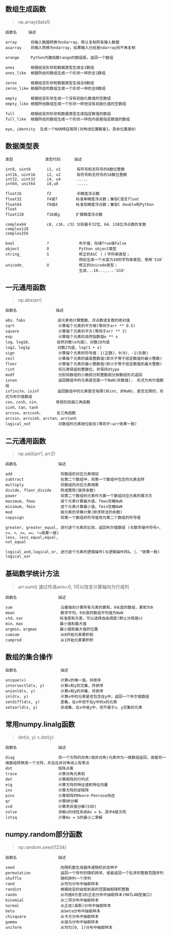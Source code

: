 ## 数组生成函数
> np.array(data1)

    函数名     描述
    
    array      将输入数据转换为ndarray，默认复制所有输入数据
    asarray    将输入转换为ndarray，如果输入已经是ndarray则不再复制
    
    arange     Python内建函数range的数组版，返回一个数组
    
    ones       根据给定形状和数据类型生成全1数组  
    ones_like  根据所给的数组生成一个形状一样的全1数组
    
    zeros      根据给定形状和数据类型生成全0数组   
    zeros_like 根据所给的数组生成一个形状一样的全0数组
    
    empty      根据给定形状生成一个没有初始化数值的空数组  
    empty_like 根据所给数组生成一个形状一样但没有初始化值的空数组
    
    full       根据给定的形状和数据类型生成指定数值的数组
    full_like  根据所给的数组生成一个形状一样但内容是指定数值的数组
    
    eye, identity  生成一个NXN特征矩阵(对角线位置都是1，其余位置是0)
## 数据类型表
    类型              类型代码      描述
    
    int8, uint8       i1, u1       有符号和无符号的8数位整数
    int16, uint16     i2, u2       有符号和无符号的16数位整数
    int32, uint32     i4, u4       .....
    int64, unit64     i8,u8        .....
    
    float16           f2           半精度浮点数
    float32           f4或f        标准单精度浮点数；兼容C语言float
    float64           f8或d        标准双精度浮点数；兼容C double和Python float
    float128          f16或g       扩展精度浮点数   
    
    complex64         c8, c16, c32 分别基于32位、64、128位浮点数的复数
    complex128        
    complex256
    
    bool              ?             布尔值，存储True或False
    object            O             Python object类型
    string_           S             修正的ASC 丨丨字符串类型；
                                    例如生成一个长度为10的字符串类型，使用'S10'
    unicode_          U             修正的Unicode类型；
                                    生成...10...,...'U10'                                                   
## 一元通用函数
> np.abs(arr)

    函数名                 描述
    
    abs、fabs              逐元素地计算整数、浮点数或复数的绝对值
    sqrt                   计算每个元素的平方根(等同于arr ** 0.5) 
    square                 计算每个元素的平方(等同于arr ** 2)
    exp                    计算每个元素的自然指数值e ** x
    log、log10、           自然对数(e为底）、对数10为底
    log2、log1p            对数2为底、log(1 + x)
    sign                   计算每个元素的符号值：1(正数)、0(0)、-1(负数)
    ceil                   计算每个元素的最高整数值(即大于等于给定数值的最小整数)
    floor                  计算每个元素的最小整数值(即小于等于给定数值的最大整数)
    rint                   将元素保留到整数位，并保持dtype
    modf                   分别将数组的小数部分和整数部分按数组形式返回
    isnan                  返回数组中的元素是否是一个NaN(非数值)， 形式为布尔值数组
    isfinite、isinf        返回数组中的元素是否有限(非int、非NaN)、是否无限的，形式为布尔值数组
    cos、cosh、sin、       常规的双曲三角函数
    sinh、tan、tanh
    arccos、arccosh、      反三角函数
    arcsin、arcsinh、arctan、arctanh
    logical_not            对数组的元素按位取反(等同于~arr效果一致) 
## 二元通用函数
> np.add(arr1, arr2)

    函数名                  描述
    
    add                     将数组的对应元素相加
    subtract                在第二个数组中，将第一个数组中包含的元素去除
    multiply                将数组的对应元素相乘
    divide, floor_divide    除或整除(放弃余数)
    power                   将第二个数组的元素作为第一个数组对应元素的幂次方
    maximum, fmax           逐个元素计算最大值，fmax忽略NaN
    minimum, fmin           逐个元素计算最小值，fmin忽略NaN
    mod                     按元素的求模计算(即求除法的余数)
    copysign                将第一个数组的符号值改为第二个数组的符号值
    
    greater, greater_equal, 进行逐个元素的比较，返回布尔值数组 (与数学操作符号>、>=、<、<=、==、!=效果一致)   
    less, less_equal,equal,   
    not_equal
    
    logical_and,logical_or, 进行逐个元素的逻辑操作(与逻辑操作符&、|、^效果一致)
    logical_xor
## 基础数学统计方法 
> arr.sum()    通过传递axis=0, 1可以改变计算轴向为行或列

    函数名                  描述
    
    sum                     沿着轴向计算所有元素的累和，0长度的数组，累和为0
    mean                    数学平均，0长度的数组平均值为NaN
    std，var                标准差和方差，可以选择自由调度(默认分母是n)
    min，max                最小值和最大值
    argmin，argmax          最小值和最大值的位置
    cumsum                  从0开始元素累积和
    cumprod                 从1开始元素累积积
## 数组的集合操作
    函数名                   描述
    
    unique(x)               计算x的唯一值，并排序
    intersectld(x, y)       计算x和y的交集，并排序
    unionld(x, y)           计算x和y的并集，并排序
    inld(x, y)              计算x中的元素是否包含在y中，返回一个布尔值数组
    setdiffld(x, y)         差集，在x中但不在y中的x的元素
    setxorld(x, y)          异或集，在x中或y中，但不属于x、y交集的元素    
## 常用numpy.linalg函数
> dot(x, y)   x.dot(y)

    函数名                  描述
    
    diag                   将一个方阵的对角(或非对角)元素作为一维数组返回，或者将一维数组转换成一个方阵，并且在非对角线上有零点
    dot                    矩阵点乘
    trace                  计算对角元素和
    det                    计算矩阵的行列式
    eig                    计算方阵的特征值和特征向量
    inv                    计算方阵的逆矩阵
    pinv                   计算矩阵的Moore-Penrose伪逆
    qr                     计算QR分解
    svd                    计算奇异值分解(SVD)
    solve                  求解x的线性系统Ax = b，其中A是方阵
    lstsq                  计算Ax = b的最小二乘解
                    
## numpy.random部分函数
> np.random.seed(1234)

    函数名                  描述
    
    seed                    向随机数生成器传递随机状态种子
    permutation             返回一个序列的随机排序，或者返回一个乱序的整数范围序列
    shuffle                 随机排列一个序列
    rand                    从均匀分布中抽取样本
    randint                 根据给定的由低到高的范围抽取随机整数
    randn                   从均值0方差1的正态分布中抽取样本(MATLAB型接口)
    binomial                从二项分布中抽取样本
    normal                  从正态(高斯)分布中抽取样本
    beta                    从beta分布中抽取样本
    chisquare               从卡方分布中抽取样本
    gamma                   从伽马分布中抽取样本
    uniform                 从均匀[0, 1)分布中抽取样本
    
